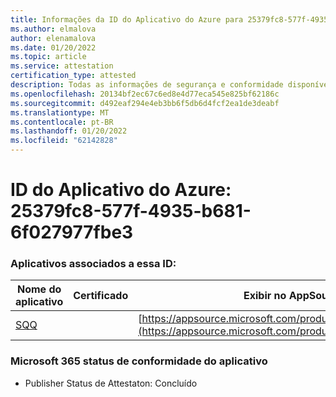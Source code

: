 ```yaml
---
title: Informações da ID do Aplicativo do Azure para 25379fc8-577f-4935-b681-6f027977fbe3
ms.author: elmalova
author: elenamalova
ms.date: 01/20/2022
ms.topic: article
ms.service: attestation
certification_type: attested
description: Todas as informações de segurança e conformidade disponíveis para 25379fc8-577f-4935-b681-6f027977fbe3.
ms.openlocfilehash: 20134bf2ec67c6ed8e4d77eca545e825bf62186c
ms.sourcegitcommit: d492eaf294e4eb3bb6f5db6d4fcf2ea1de3deabf
ms.translationtype: MT
ms.contentlocale: pt-BR
ms.lasthandoff: 01/20/2022
ms.locfileid: "62142828"
---
```

# <a name="azure-app-id-25379fc8-577f-4935-b681-6f027977fbe3"></a>ID do Aplicativo do Azure: 25379fc8-577f-4935-b681-6f027977fbe3


### <a name="apps-associated-with-this-id"></a>Aplicativos associados a essa ID:
| **Nome do aplicativo** | **Certificado** | **Exibir no AppSource** |
|--------------|---------------|-----------------------|
| [SQQ](https://docs.microsoft.com/microsoft-365-app-certification/forward/WA200002978) |  | [https://appsource.microsoft.com/product/office/WA200002978](https://appsource.microsoft.com/product/office/WA200002978) |

### <a name="microsoft-365-app-compliance-status"></a>Microsoft 365 status de conformidade do aplicativo
- Publisher Status de Attestaton: Concluído

